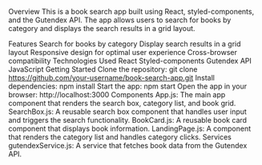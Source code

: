 Overview
This is a book search app built using React, styled-components, and the Gutendex API. The app allows users to search for books by category and displays the search results in a grid layout.

Features
Search for books by category
Display search results in a grid layout
Responsive design for optimal user experience
Cross-browser compatibility
Technologies Used
React
Styled-components
Gutendex API
JavaScript
Getting Started
Clone the repository: git clone https://github.com/your-username/book-search-app.git
Install dependencies: npm install
Start the app: npm start
Open the app in your browser: http://localhost:3000
Components
App.js: The main app component that renders the search box, category list, and book grid.
SearchBox.js: A reusable search box component that handles user input and triggers the search functionality.
BookCard.js: A reusable book card component that displays book information.
LandingPage.js: A component that renders the category list and handles category clicks.
Services
gutendexService.js: A service that fetches book data from the Gutendex API.
